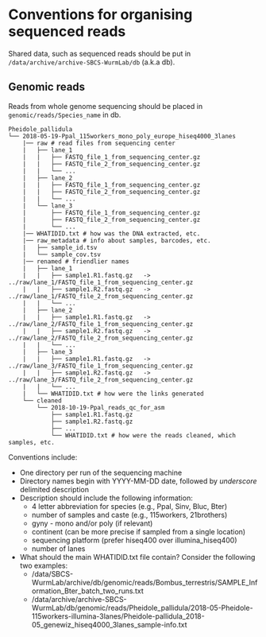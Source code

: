 # Conventions for organising sequenced reads

Shared data, such as sequenced reads should be put in
`/data/archive/archive-SBCS-WurmLab/db` (a.k.a db).

## Genomic reads

Reads from whole genome sequencing should be placed in
`genomic/reads/Species_name` in db.

```
Pheidole_pallidula
└── 2018-05-19-Ppal_115workers_mono_poly_europe_hiseq4000_3lanes
    |── raw # read files from sequencing center
    |   ├── lane_1
    |   |   ├── FASTQ_file_1_from_sequencing_center.gz
    |   |   ├── FASTQ_file_2_from_sequencing_center.gz
    |   |   └── ...
    |   ├── lane_2
    |   |   ├── FASTQ_file_1_from_sequencing_center.gz
    |   |   ├── FASTQ_file_2_from_sequencing_center.gz
    |   |   └── ...
    |   └── lane_3
    |       ├── FASTQ_file_1_from_sequencing_center.gz
    |       ├── FASTQ_file_2_from_sequencing_center.gz
    |       └── ...
    |── WHATIDID.txt # how was the DNA extracted, etc.
    |── raw_metadata # info about samples, barcodes, etc.
    |   ├── sample_id.tsv
    |   └── sample_cov.tsv
    |── renamed # friendlier names
    |   ├── lane_1
    |   |   ├── sample1.R1.fastq.gz   -> ../raw/lane_1/FASTQ_file_1_from_sequencing_center.gz
    |   |   ├── sample1.R2.fastq.gz   -> ../raw/lane_1/FASTQ_file_2_from_sequencing_center.gz
    |   |   └── ...
    |   ├── lane_2
    |   |   ├── sample1.R1.fastq.gz   -> ../raw/lane_2/FASTQ_file_1_from_sequencing_center.gz
    |   |   ├── sample1.R2.fastq.gz   -> ../raw/lane_2/FASTQ_file_2_from_sequencing_center.gz
    |   |   └── ...
    |   ├── lane_3
    |   |   ├── sample1.R1.fastq.gz   -> ../raw/lane_3/FASTQ_file_1_from_sequencing_center.gz
    |   |   ├── sample1.R2.fastq.gz   -> ../raw/lane_3/FASTQ_file_2_from_sequencing_center.gz
    |   |   └── ...
    |   └── WHATIDID.txt # how were the links generated
    └── cleaned
        └── 2018-10-19-Ppal_reads_qc_for_asm
            ├── sample1.R1.fastq.gz
            ├── sample1.R2.fastq.gz
            ├── ...
            └── WHATIDID.txt # how were the reads cleaned, which samples, etc.
```

Conventions include:
* One directory per run of the sequencing machine
* Directory names begin with YYYY-MM-DD date, followed by _underscore_
  delimited description
* Description should include the following information:
  * 4 letter abbreviation for species (e.g., Ppal, Sinv, Bluc, Bter)
  * number of samples and caste (e.g., 115workers, 21brothers)
  * gyny - mono and/or poly (if relevant)
  * continent (can be more precise if sampled from a single location)
  * sequencing platform (prefer hiseq400 over illumina_hiseq400)
  * number of lanes
* What should the main WHATIDID.txt file contain? Consider the following two
  examples:
  * /data/SBCS-WurmLab/archive/db/genomic/reads/Bombus_terrestris/SAMPLE_Information_Bter_batch_two_runs.txt
  * /data/archive/archive-SBCS-WurmLab/db/genomic/reads/Pheidole_pallidula/2018-05-Pheidole-115workers-illumina-3lanes/Pheidole-pallidula_2018-05_genewiz_hiseq4000_3lanes_sample-info.txt
